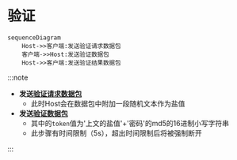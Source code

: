 # 验证

```mermaid
sequenceDiagram
    Host->>客户端:发送验证请求数据包
    客户端->>Host:发送验证数据包
    Host->>客户端:发送验证结果数据包
```

:::note

- **发送[验证请求数据包](../packet/action/verifyRequest)**
  - 此时Host会在数据包中附加一段随机文本作为盐值
- **发送[验证数据包](../packet/action/verify)**
  - 其中的`token`值为'上文的盐值'+'密码'的md5的16进制小写字符串
  - 此步骤有时间限制（5s），超出时间限制后将被强制断开

:::

